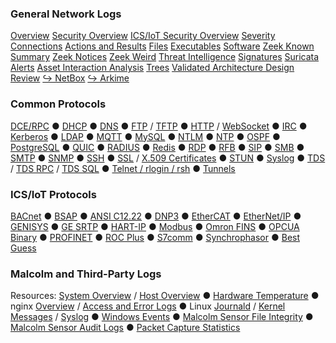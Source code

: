 ### General Network Logs
[Overview](#/dashboard/0ad3d7c2-3441-485e-9dfe-dbb22e84e576)
[Security Overview](#/dashboard/95479950-41f2-11ea-88fa-7151df485405)
[ICS/IoT Security Overview](#/dashboard/4a4bde20-4760-11ea-949c-bbb5a9feecbf)
[Severity](#/dashboard/d2dd0180-06b1-11ec-8c6b-353266ade330)
[Connections](#/dashboard/abdd7550-2c7c-40dc-947e-f6d186a158c4)
[Actions and Results](#/dashboard/a33e0a50-afcd-11ea-993f-b7d8522a8bed)
[Files](#/dashboard/9ee51f94-3316-4fc5-bd89-93a52af69714)
[Executables](#/dashboard/0a490422-0ce9-44bf-9a2d-19329ddde8c3)
[Software](#/dashboard/87d990cc-9e0b-41e5-b8fe-b10ae1da0c85)
[Zeek Known Summary](#/dashboard/89d1cc50-974c-11ed-bb6b-3fb06c879b11)
[Zeek Notices](#/dashboard/f1f09567-fc7f-450b-a341-19d2f2bb468b)
[Zeek Weird](#/dashboard/1fff49f6-0199-4a0f-820b-721aff9ff1f1)
[Threat Intelligence](#/dashboard/36ed695f-edcc-47c1-b0ec-50d20c93ce0f)
[Signatures](#/dashboard/665d1610-523d-11e9-a30e-e3576242f3ed)
[Suricata Alerts](#/dashboard/5694ca60-cbdf-11ec-a50a-5fedd672f5c5)
[Asset Interaction Analysis](#/dashboard/677ee170-809e-11ed-8d5b-07069f823b6f)
[Trees](#/dashboard/d16105d0-2b75-11f0-92dc-5f54cacd4f4e)
[Validated Architecture Design Review](#/dashboard/89714140-a2d5-11f0-b5ae-e139a66d2205)
[↪ NetBox](/netbox/)
[↪ Arkime](/arkime/)

### Common Protocols
[DCE/RPC](#/dashboard/432af556-c5c0-4cc3-8166-b274b4e3a406)   ●   [DHCP](#/dashboard/2d98bb8e-214c-4374-837b-20e1bcd63a5e)   ●   [DNS](#/dashboard/2cf94cd0-ecab-40a5-95a7-8419f3a39cd9)   ●   [FTP](#/dashboard/078b9aa5-9bd4-4f02-ae5e-cf80fa6f887b) / [TFTP](#/dashboard/bf5efbb0-60f1-11eb-9d60-dbf0411cfc48)   ●   [HTTP](#/dashboard/37041ee1-79c0-4684-a436-3173b0e89876) / [WebSocket](#/dashboard/b8cf5890-87ed-11ef-ae18-dbcd34795edb)   ●   [IRC](#/dashboard/76f2f912-80da-44cd-ab66-6a73c8344cc3)   ●   [Kerberos](#/dashboard/82da3101-2a9c-4ae2-bb61-d447a3fbe673)   ●   [LDAP](#/dashboard/05e3e000-f118-11e9-acda-83a8e29e1a24)   ●   [MQTT](#/dashboard/87a32f90-ef58-11e9-974e-9d600036d105)   ●   [MySQL](#/dashboard/50ced171-1b10-4c3f-8b67-2db9635661a6)   ●   [NTLM](#/dashboard/543118a9-02d7-43fe-b669-b8652177fc37)   ●   [NTP](#/dashboard/af5df620-eeb6-11e9-bdef-65a192b7f586)   ●   [OSPF](#/dashboard/1cc01ff0-5205-11ec-a62c-7bc80e88f3f0)   ●   [PostgreSQL](#/dashboard/f2c0da10-d2c5-11ef-8864-d58a560dc292)   ●   [QUIC](#/dashboard/11ddd980-e388-11e9-b568-cf17de8e860c)   ●   [RADIUS](#/dashboard/ae79b7d1-4281-4095-b2f6-fa7eafda9970)   ●   [Redis](#/dashboard/ef0f9be0-7d3d-11f0-9ca7-8bfd0076f5c9)   ●   [RDP](#/dashboard/7f41913f-cba8-43f5-82a8-241b7ead03e0)   ●   [RFB](#/dashboard/f77bf097-18a8-465c-b634-eb2acc7a4f26)   ●   [SIP](#/dashboard/0b2354ae-0fe9-4fd9-b156-1c3870e5c7aa)   ●   [SMB](#/dashboard/42e831b9-41a9-4f35-8b7d-e1566d368773)   ●   [SMTP](#/dashboard/bb827f8e-639e-468c-93c8-9f5bc132eb8f)   ●   [SNMP](#/dashboard/4e5f106e-c60a-4226-8f64-d534abb912ab)   ●   [SSH](#/dashboard/caef3ade-d289-4d05-a511-149f3e97f238)   ●   [SSL](#/dashboard/7f77b58a-df3e-4cc2-b782-fd7f8bad8ffb) / [X.509 Certificates](#/dashboard/024062a6-48d6-498f-a91a-3bf2da3a3cd3)   ●   [STUN](#/dashboard/fa477130-2b8a-11ec-a9f2-3911c8571bfd)   ●   [Syslog](#/dashboard/92985909-dc29-4533-9e80-d3182a0ecf1d)   ●   [TDS](#/dashboard/bed185a0-ef82-11e9-b38a-2db3ee640e88) / [TDS RPC](#/dashboard/32587740-ef88-11e9-b38a-2db3ee640e88) / [TDS SQL](#/dashboard/fa141950-ef89-11e9-b38a-2db3ee640e88)   ●   [Telnet / rlogin / rsh](#/dashboard/c2549e10-7f2e-11ea-9f8a-1fe1327e2cd2)   ●   [Tunnels](#/dashboard/11be6381-beef-40a7-bdce-88c5398392fc)

### ICS/IoT Protocols
[BACnet](#/dashboard/2bec1490-eb94-11e9-a384-0fcf32210194)   ●   [BSAP](#/dashboard/ca5799a0-56b5-11eb-b749-576de068f8ad)   ●   [ANSI C12.22](#/dashboard/db51fc00-673b-11f0-8230-37b935257dd0)   ●   [DNP3](#/dashboard/870a5862-6c26-4a08-99fd-0c06cda85ba3)   ●   [EtherCAT](#/dashboard/4a073440-b286-11eb-a4d4-09fa12a6ebd4)   ●   [EtherNet/IP](#/dashboard/29a1b290-eb98-11e9-a384-0fcf32210194)   ●   [GENISYS](#/dashboard/03207c00-d07e-11ec-b4a7-d1b4003706b7)   ●   [GE SRTP](#/dashboard/e233a570-45d9-11ef-96a6-432365601033)   ●   [HART-IP](#/dashboard/3a9e3440-75e2-11ef-8138-03748f839a49)   ●   [Modbus](#/dashboard/152f29dc-51a2-4f53-93e9-6e92765567b8)   ●   [Omron FINS](#/dashboard/c899f8b0-d36b-11ef-b619-17836b3bbf47)   ●   [OPCUA Binary](#/dashboard/dd87edd0-796a-11ec-9ce6-b395c1ff58f4)   ●   [PROFINET](#/dashboard/a7514350-eba6-11e9-a384-0fcf32210194)   ●   [ROC Plus](#/dashboard/cbf2e4d0-29e8-11f0-862c-2dfee4f08125)   ●   [S7comm](#/dashboard/e76d05c0-eb9f-11e9-a384-0fcf32210194)   ●   [Synchrophasor](#/dashboard/2cc56240-e460-11ed-a9d5-9f591c284cb4)   ●   [Best Guess](#/dashboard/12e3a130-d83b-11eb-a0b0-f328ce09b0b7)

### Malcolm and Third-Party Logs
Resources: [System Overview](#/dashboard/Metricbeat-system-overview) / [Host Overview](#/dashboard/Miscbeat-host-overview)   ●   [Hardware Temperature](#/dashboard/0d4955f0-eb25-11ec-a6d4-b3526526c2c7)   ●   nginx [Overview](#/dashboard/55a9e6e0-a29e-11e7-928f-5dbe6f6f5519) / [Access and Error Logs](#/dashboard/046212a0-a2a1-11e7-928f-5dbe6f6f5519)   ●   Linux [Journald](#/dashboard/f6600310-9943-11ee-a029-e973f4774355) / [Kernel Messages](#/dashboard/3768ef70-d819-11ee-820d-dd9fd73a3921) / [Syslog](#/dashboard/88bcec50-cc74-11ef-bae9-0d6b8da935ba)   ●   [Windows Events](#/dashboard/79202ee0-d811-11ee-820d-dd9fd73a3921)   ●   [Malcolm Sensor File Integrity](#/dashboard/903f42c0-f634-11ec-828d-2fb7a4a26e1f)   ●   [Malcolm Sensor Audit Logs](#/dashboard/7a7e0a60-e8e8-11ec-b9d4-4569bb965430)   ●   [Packet Capture Statistics](#/dashboard/4ca94c70-d7da-11ee-9ed3-e7afff29e59a)